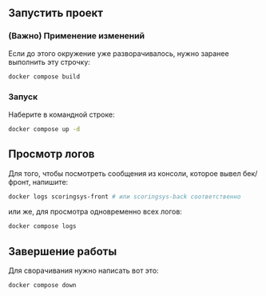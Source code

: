 ## Запустить проект

### (Важно) Применение изменений
Если до этого окружение уже разворачивалось, нужно заранее выполнить эту строчку:
```sh
docker compose build
```

### Запуск
Наберите в командной строке:
```sh
docker compose up -d
```

## Просмотр логов
Для того, чтобы посмотреть сообщения из консоли, которое вывел бек/фронт, напишите:
```sh
docker logs scoringsys-front # или scoringsys-back соответственно
```

или же, для просмотра одновременно всех логов:
```sh
docker compose logs
```

## Завершение работы
Для сворачивания нужно написать вот это:
```sh
docker compose down
```
